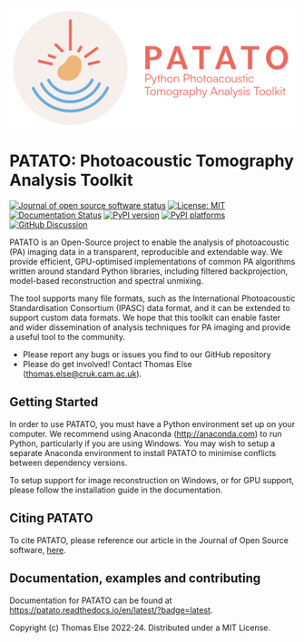 ![Logo](https://github.com/BohndiekLab/patato/raw/main/docs/logos/PATATO%20Logo_1_Combination.png "Logo")

# PATATO: Photoacoustic Tomography Analysis Toolkit

[![Journal of open source software status](https://joss.theoj.org/papers/456eaf591244858915ad8730dcbc19d7/status.svg)](https://joss.theoj.org/papers/456eaf591244858915ad8730dcbc19d7)
[![License: MIT](https://img.shields.io/badge/License-MIT-yellow.svg)](https://github.com/bohndieklab/patato/blob/main/LICENSE.MD)
[![Documentation Status][rtd-badge]][rtd-link]
[![PyPI version][pypi-version]][pypi-link]
[![PyPI platforms][pypi-platforms]][pypi-link]
[![GitHub Discussion][github-discussions-badge]][github-discussions-link]

<!-- [![Actions Status][actions-badge]][actions-link] -->

PATATO is an Open-Source project to enable the analysis of photoacoustic (PA)
imaging data in a transparent, reproducible and extendable way. We provide
efficient, GPU-optimised implementations of common PA algorithms written around
standard Python libraries, including filtered backprojection, model-based
reconstruction and spectral unmixing.

The tool supports many file formats, such as the International Photoacoustic
Standardisation Consortium (IPASC) data format, and it can be extended to
support custom data formats. We hope that this toolkit can enable faster and
wider dissemination of analysis techniques for PA imaging and provide a useful
tool to the community.

- Please report any bugs or issues you find to our GitHub repository
- Please do get involved! Contact Thomas Else (thomas.else@cruk.cam.ac.uk).

## Getting Started

In order to use PATATO, you must have a Python environment set up on your
computer. We recommend using Anaconda (http://anaconda.com) to run Python,
particularly if you are using Windows. You may wish to setup a separate Anaconda
environment to install PATATO to minimise conflicts between dependency versions.

To setup support for image reconstruction on Windows, or for GPU support, please
follow the installation guide in the documentation.

## Citing PATATO

To cite PATATO, please reference our article in the Journal of Open Source
software,
[here](https://joss.theoj.org/papers/456eaf591244858915ad8730dcbc19d7).

## Documentation, examples and contributing

Documentation for PATATO can be found at
https://patato.readthedocs.io/en/latest/?badge=latest.

Copyright (c) Thomas Else 2022-24. Distributed under a MIT License.

<!-- SPHINX-START -->

<!-- prettier-ignore-start -->
[actions-badge]:            https://github.com/BohndiekLab/PATATO/workflows/CI/badge.svg
[actions-link]:             https://github.com/BohndiekLab/PATATO/actions
[conda-badge]:              https://img.shields.io/conda/vn/conda-forge/PATATO
[conda-link]:               https://github.com/conda-forge/PATATO-feedstock
[github-discussions-badge]: https://img.shields.io/static/v1?label=Discussions&message=Ask&color=blue&logo=github
[github-discussions-link]:  https://github.com/BohndiekLab/PATATO/discussions
[pypi-link]:                https://pypi.org/project/PATATO/
[pypi-platforms]:           https://img.shields.io/pypi/pyversions/PATATO
[pypi-version]:             https://img.shields.io/pypi/v/PATATO
[rtd-badge]:                https://readthedocs.org/projects/PATATO/badge/?version=latest
[rtd-link]:                 https://PATATO.readthedocs.io/en/latest/?badge=latest

<!-- prettier-ignore-end -->
